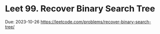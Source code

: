 # Leet 99. Recover Binary Search Tree

Due: 2023-10-26
https://leetcode.com/problems/recover-binary-search-tree/
